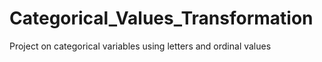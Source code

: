 # Categorical_Values_Transformation
Project on categorical variables using letters and ordinal values
